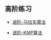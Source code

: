 ## 高阶练习

-   [进阶-马拉车算法](https://zh.wikipedia.org/wiki/最长回文子串#马拉车算法)

-   [进阶-KMP算法](https://zh.wikipedia.org/wiki/KMP算法)
